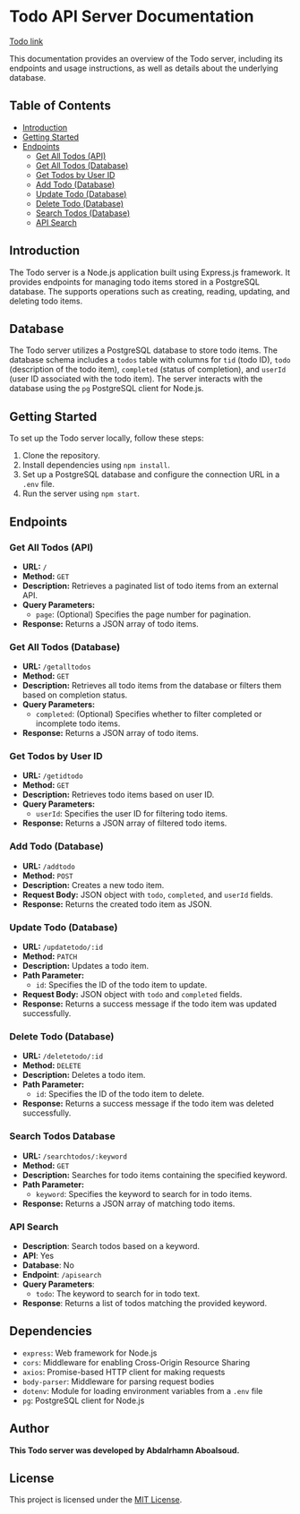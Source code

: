 # Todo API Server Documentation

[Todo link](https://todo-server-dxrw.onrender.com/)

This documentation provides an overview of the Todo server, including its endpoints and usage instructions, as well as details about the underlying database.

## Table of Contents

- [Introduction](#introduction)
- [Getting Started](#getting-started)
- [Endpoints](#endpoints)
  - [Get All Todos (API)](#get-all-todos-api)
  - [Get All Todos (Database)](#get-all-todos-database)
  - [Get Todos by User ID](#get-todos-by-user-id)
  - [Add Todo (Database)](#add-todo-database)
  - [Update Todo (Database)](#update-todo-database)
  - [Delete Todo (Database)](#delete-todo-database)
  - [Search Todos (Database)](#search-todos-database)
  - [API Search](#api-search)

## Introduction

The Todo server is a Node.js application built using Express.js framework. It provides endpoints for managing todo items stored in a PostgreSQL database. The supports operations such as creating, reading, updating, and deleting todo items.

## Database

The Todo server utilizes a PostgreSQL database to store todo items. The database schema includes a `todos` table with columns for `tid` (todo ID), `todo` (description of the todo item), `completed` (status of completion), and `userId` (user ID associated with the todo item). The server interacts with the database using the `pg` PostgreSQL client for Node.js.

## Getting Started

To set up the Todo server locally, follow these steps:

1. Clone the repository.
2. Install dependencies using `npm install`.
3. Set up a PostgreSQL database and configure the connection URL in a `.env` file.
4. Run the server using `npm start`.

## Endpoints

### Get All Todos (API)

- **URL:** `/`
- **Method:** `GET`
- **Description:** Retrieves a paginated list of todo items from an external API.
- **Query Parameters:**
  - `page`: (Optional) Specifies the page number for pagination.
- **Response:** Returns a JSON array of todo items.

### Get All Todos (Database)

- **URL:** `/getalltodos`
- **Method:** `GET`
- **Description:** Retrieves all todo items from the database or filters them based on completion status.
- **Query Parameters:**
  - `completed`: (Optional) Specifies whether to filter completed or incomplete todo items.
- **Response:** Returns a JSON array of todo items.

### Get Todos by User ID

- **URL:** `/getidtodo`
- **Method:** `GET`
- **Description:** Retrieves todo items based on user ID.
- **Query Parameters:**
  - `userId`: Specifies the user ID for filtering todo items.
- **Response:** Returns a JSON array of filtered todo items.

### Add Todo (Database)

- **URL:** `/addtodo`
- **Method:** `POST`
- **Description:** Creates a new todo item.
- **Request Body:** JSON object with `todo`, `completed`, and `userId` fields.
- **Response:** Returns the created todo item as JSON.

### Update Todo (Database)

- **URL:** `/updatetodo/:id`
- **Method:** `PATCH`
- **Description:** Updates a todo item.
- **Path Parameter:**
  - `id`: Specifies the ID of the todo item to update.
- **Request Body:** JSON object with `todo` and `completed` fields.
- **Response:** Returns a success message if the todo item was updated successfully.

### Delete Todo (Database)

- **URL:** `/deletetodo/:id`
- **Method:** `DELETE`
- **Description:** Deletes a todo item.
- **Path Parameter:**
  - `id`: Specifies the ID of the todo item to delete.
- **Response:** Returns a success message if the todo item was deleted successfully.

### Search Todos Database

- **URL:** `/searchtodos/:keyword`
- **Method:** `GET`
- **Description:** Searches for todo items containing the specified keyword.
- **Path Parameter:**
  - `keyword`: Specifies the keyword to search for in todo items.
- **Response:** Returns a JSON array of matching todo items.

### API Search

- **Description**: Search todos based on a keyword.
- **API**: Yes
- **Database**: No
- **Endpoint**: `/apisearch`
- **Query Parameters**:
  - `todo`: The keyword to search for in todo text.
- **Response**: Returns a list of todos matching the provided keyword.

## Dependencies

- `express`: Web framework for Node.js
- `cors`: Middleware for enabling Cross-Origin Resource Sharing
- `axios`: Promise-based HTTP client for making requests
- `body-parser`: Middleware for parsing request bodies
- `dotenv`: Module for loading environment variables from a `.env` file
- `pg`: PostgreSQL client for Node.js

## Author

**This Todo server was developed by Abdalrhamn Aboalsoud.**

## License

This project is licensed under the [MIT License](LICENSE).
